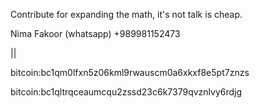 Contribute for expanding the math, it's not talk is cheap.

Nima Fakoor
(whatsapp)
+989981152473

||

bitcoin:bc1qm0lfxn5z06kml9rwauscm0a6xkxf8e5pt7znzs

bitcoin:bc1qltrqceaumcqu2zssd23c6k7379qvznlvy6rdjg
